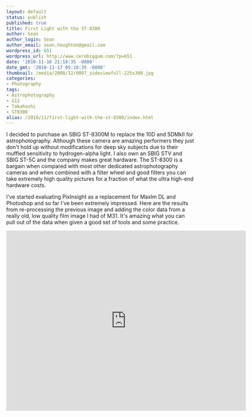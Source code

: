 ```yaml
---
layout: default
status: publish
published: true
title: First Light with the ST-8300
author: Sean
author_login: Sean
author_email: sean.houghton@gmail.com
wordpress_id: 651
wordpress_url: http://www.cerebiggum.com/?p=651
date: '2010-11-16 21:18:35 -0800'
date_gmt: '2010-11-17 05:18:35 -0800'
thumbnail: /media/2008/12/0007_sideviewfull-225x300.jpg
categories:
- Photography
tags:
- Astrophotography
- G11
- Takahashi
- ST8300
alias: /2010/11/first-light-with-the-st-8300/index.html
---
```

I decided to purchase an SBIG ST-8300M to replace the 10D and 5DMkII for astrophotography.  Although these camera are amazing performers they just don't hold up without modifications for deep sky subjects due to their muffled sensitivity to hydrogen-alpha light.  I also own an SBIG STV and SBIG ST-5C and the company makes great hardware.  The ST-8300 is a bargain when compared with most other dedicated astrophotography cameras and when combined with a filter wheel and good filters you can take extremely high quality pictures for a fraction of what the ultra high-end hardware costs.

I've started evaluating PixInsight as a replacement for MaxIm DL and Photoshop and so far I've been extremely impressed.  Here are the results from re-processing the previous image and adding the color data from a really old, low quality film image I had of M31.  It's amazing what you can pull out of the data when given a good set of tools and some practice.

<iframe src="https://www.flickr.com/photos/seanhoughton/5172597803/player/" width="640" height="482" frameborder="0" allowfullscreen webkitallowfullscreen mozallowfullscreen oallowfullscreen msallowfullscreen></iframe>
